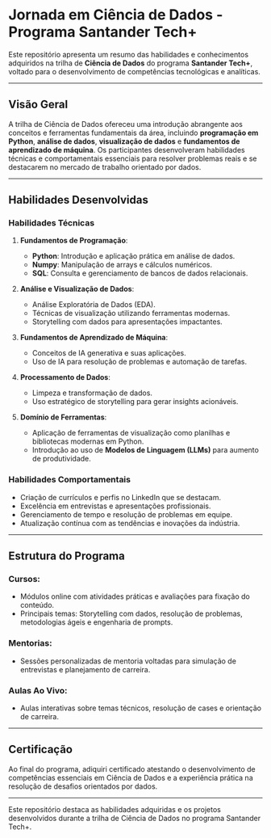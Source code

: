 # Jornada em Ciência de Dados - Programa Santander Tech+

Este repositório apresenta um resumo das habilidades e conhecimentos adquiridos na trilha de **Ciência de Dados** do programa **Santander Tech+**, voltado para o desenvolvimento de competências tecnológicas e analíticas.

---

## Visão Geral

A trilha de Ciência de Dados ofereceu uma introdução abrangente aos conceitos e ferramentas fundamentais da área, incluindo **programação em Python**, **análise de dados**, **visualização de dados** e **fundamentos de aprendizado de máquina**. Os participantes desenvolveram habilidades técnicas e comportamentais essenciais para resolver problemas reais e se destacarem no mercado de trabalho orientado por dados.

---

## Habilidades Desenvolvidas

### **Habilidades Técnicas**
1. **Fundamentos de Programação**:
   - **Python**: Introdução e aplicação prática em análise de dados.
   - **Numpy**: Manipulação de arrays e cálculos numéricos.
   - **SQL**: Consulta e gerenciamento de bancos de dados relacionais.

2. **Análise e Visualização de Dados**:
   - Análise Exploratória de Dados (EDA).
   - Técnicas de visualização utilizando ferramentas modernas.
   - Storytelling com dados para apresentações impactantes.

3. **Fundamentos de Aprendizado de Máquina**:
   - Conceitos de IA generativa e suas aplicações.
   - Uso de IA para resolução de problemas e automação de tarefas.

4. **Processamento de Dados**:
   - Limpeza e transformação de dados.
   - Uso estratégico de storytelling para gerar insights acionáveis.

5. **Domínio de Ferramentas**:
   - Aplicação de ferramentas de visualização como planilhas e bibliotecas modernas em Python.
   - Introdução ao uso de **Modelos de Linguagem (LLMs)** para aumento de produtividade.

### **Habilidades Comportamentais**
- Criação de currículos e perfis no LinkedIn que se destacam.
- Excelência em entrevistas e apresentações profissionais.
- Gerenciamento de tempo e resolução de problemas em equipe.
- Atualização contínua com as tendências e inovações da indústria.

---

## Estrutura do Programa

### **Cursos**:
- Módulos online com atividades práticas e avaliações para fixação do conteúdo.
- Principais temas: Storytelling com dados, resolução de problemas, metodologias ágeis e engenharia de prompts.

### **Mentorias**:
- Sessões personalizadas de mentoria voltadas para simulação de entrevistas e planejamento de carreira.

### **Aulas Ao Vivo**:
- Aulas interativas sobre temas técnicos, resolução de cases e orientação de carreira.

---

## Certificação

Ao final do programa, adiquiri certificado atestando o desenvolvimento de competências essenciais em Ciência de Dados e a experiência prática na resolução de desafios orientados por dados.

---

Este repositório destaca as habilidades adquiridas e os projetos desenvolvidos durante a trilha de Ciência de Dados no programa Santander Tech+.
